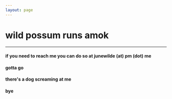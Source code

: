 ```yaml
---
layout: page
---
```


# wild possum runs amok

---

#### if you need to reach me you can do so at junewilde (at) pm (dot) me

#### gotta go

#### there's a dog screaming at me

#### bye
